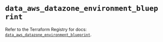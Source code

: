 # `data_aws_datazone_environment_blueprint`

Refer to the Terraform Registry for docs: [`data_aws_datazone_environment_blueprint`](https://registry.terraform.io/providers/hashicorp/aws/6.6.0/docs/data-sources/datazone_environment_blueprint).
